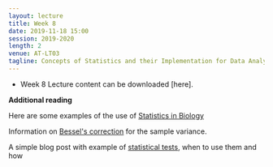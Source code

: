 ```yaml
---
layout: lecture
title: Week 8
date: 2019-11-18 15:00
session: 2019-2020
length: 2
venue: AT-LT03
tagline: Concepts of Statistics and their Implementation for Data Analysis
---
```


* Week 8 Lecture content can be downloaded [here]. 


**Additional reading**


Here are some examples of the use of [Statistics in Biology](http://www.nature.com/collections/qghhqm/content/statistics-in-biology)


Information on [Bessel's correction](https://en.wikipedia.org/wiki/Bessel%27s_correction) for the sample variance. 

A simple blog post with example of [statistical tests](http://blog.minitab.com/blog/adventures-in-statistics/choosing-between-a-nonparametric-test-and-a-parametric-test), when to use them and how 
